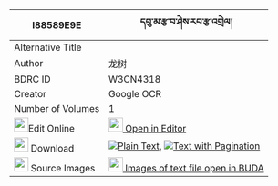 |I88589E9E|དབུ་མ་རྩ་བ་ཤེས་རབ་རྩ་འགྲེལ། 
| --- | --- 
|Alternative Title |
|Author| 龙树
|BDRC ID | W3CN4318
|Creator | Google OCR
|Number of Volumes| 1
|<img width="25" src="https://img.icons8.com/color/25/000000/edit-property.png">Edit Online| [<img width="25" src="https://avatars.githubusercontent.com/u/45091458?s=200&v=4"> Open in Editor](http://editor.openpecha.org/I88589E9E)
|<img width="25" src="https://img.icons8.com/fluent/48/000000/download-2.png"/>  Download | [![](https://img.icons8.com/color/20/000000/txt.png)Plain Text](https://github.com/Openpecha/I88589E9E/releases/download/v1/uma_tsawa_sherab_tsadrel_plain_I88589E9E.zip), [![](https://img.icons8.com/color/20/000000/txt.png)Text with Pagination](https://github.com/Openpecha/I88589E9E/releases/download/v1/uma_tsawa_sherab_tsadrel_pages_I88589E9E.zip)
|<img width="25" src="https://img.icons8.com/plasticine/100/000000/pictures-folder.png"/>  Source Images | [<img width="25" src="https://library.bdrc.io/icons/BUDA-small.svg"> Images of text file open in BUDA](https://library.bdrc.io/show/bdr:W3CN4318)